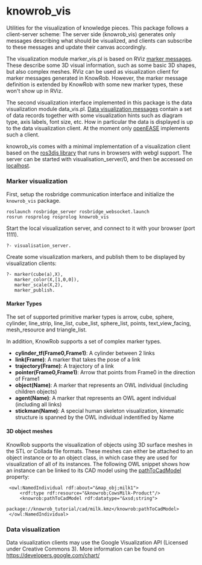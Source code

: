 knowrob_vis
===

Utilities for the visualization of knowledge pieces.
This package follows a client-server scheme:
The server side (knowrob_vis) generates only messages describing what
should be visualized, and clients can subscribe to these messages
and update their canvas accordingly.

The visualization module marker_vis.pl is based on
RViz [marker messages](http://www.ros.org/wiki/rviz/DisplayTypes/Marker).
These describe some 3D visual information, such as some
basic 3D shapes, but also complex meshes.
RViz can be used as visualization client for marker messages generated in KnowRob.
However, the marker message definition is extended by KnowRob with some new marker types,
these won't show up in RViz.

The second visualization interface implemented in this package is the data visualization
module data_vis.pl.
[Data visualization messages](https://raw.githubusercontent.com/code-iai/iai_common_msgs/master/data_vis_msgs/msg/DataVis.msg) contain
a set of data records together with some visualization hints such
as diagram type, axis labels, font size, etc.
How in particular the data is displayed is up to the data visualization
client.
At the moment only [openEASE](http://www.open-ease.org/) implements such a client.

knowrob_vis comes with a minimal implementation of a visualization
client based on the
[ros3djs library](https://github.com/RobotWebTools/ros3djs)
that runs in browsers with webgl support.
The server can be started with visualisation_server/0, and then be accessed
on [localhost](http://localhost:1111).

### Marker visualization

First, setup the rosbridge communication interface and initialize the `knowrob_vis` package.

    roslaunch rosbridge_server rosbridge_websocket.launch
    rosrun rosprolog rosprolog knowrob_vis

Start the local visualization server, and connect to it with your browser (port 1111).

    ?- visualisation_server.

Create some visualization markers, and publish them to be displayed by visualization clients:

    ?- marker(cube(a),X),
       marker_color(X,[1,0,0]),
       marker_scale(X,2),
       marker_publish.

#### Marker Types

The set of supported primitive marker types is
arrow, cube, sphere, cylinder, line_strip,
line_list, cube_list, sphere_list, points, text_view_facing,
mesh_resource and triangle_list.

In addition, KnowRob supports a set of complex marker types.
  * **cylinder_tf(Frame0,Frame1)**: A cylinder between 2 links
  * **link(Frame)**: A marker that takes the pose of a link
  * **trajectory(Frame)**: A trajectory of a link
  * **pointer(Frame0,Frame1)**: Arrow that points from Frame0 in the direction of Frame1
  * **object(Name)**: A marker that represents an OWL individual (including children objects)
  * **agent(Name)**: A marker that represents an OWL agent individual (including all links)
  * **stickman(Name)**: A special human skeleton visualization, kinematic structure is spanned by the OWL individual indentified by Name

#### 3D object meshes

KnowRob supports the visualization of objects using 3D surface meshes in the STL or Collada file formats.
These meshes can either be attached to an object instance or to an object class,
in which case they are used for visualization of all of its instances.
The following OWL snippet shows how an instance
can be linked to its CAD model using the [pathToCadModel](http://knowrob.org/kb/knowrob.owl#pathToCadModel) property:

     <owl:NamedIndividual rdf:about="&map_obj;milk1">
         <rdf:type rdf:resource="&knowrob;CowsMilk-Product"/>
         <knowrob:pathToCadModel rdf:datatype="&xsd;string">
                             package://knowrob_tutorial/cad/milk.kmz</knowrob:pathToCadModel>
     </owl:NamedIndividual>

### Data visualization

Data visualization clients may use the Google Visualization API (Licensed under Creative Commons 3).
More information can be found on https://developers.google.com/chart/
